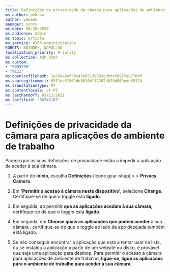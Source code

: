 ```yaml
---
title: Definições de privacidade da câmara para aplicações de ambiente de trabalho
ms.author: pebaum
author: pebaum
manager: scotv
ms.date: 08/20/2020
ms.audience: Admin
ms.topic: article
ms.service: o365-administration
ROBOTS: NOINDEX, NOFOLLOW
localization_priority: Priority
ms.collection: Adm_O365
ms.custom:
- "9005290"
- "9121"
ms.openlocfilehash: 1e288a6e593c41b05130883cdb9c6697fe0776df
ms.sourcegitcommit: 6312ee31561db36104f32282d019d069ede69174
ms.translationtype: MT
ms.contentlocale: pt-PT
ms.lasthandoff: 03/11/2021
ms.locfileid: "50748167"
---
```

# <a name="camera-privacy-settings-for-desktop-apps"></a>Definições de privacidade da câmara para aplicações de ambiente de trabalho

Parece que as suas definições de privacidade estão a impedir a aplicação de aceder à sua câmara.

1.  A partir do **início**, escolha **Definições** (ícone gear-shap) >   >  **Privacy Camera**.

2.  Em **'Permitir o acesso à câmara neste dispositivo',** selecione **Change**. Certifique-se de que o toggle está **ligado**.

3.  Em seguida, ao permitir **que as aplicações acedam à sua câmara,** certifique-se de que o toggle está **ligado**.

4.  Em seguida, em **Choose quais as aplicações que podem aceder** à sua câmara , certifique-se de que o toggle ao lado da app desejada também está ligado. 

5.  Se não conseguir encontrar a aplicação que está a tentar usar na lista, ou se instalou a aplicação a partir de um website ou disco, é provável que seja uma aplicação para desktop. Para permitir o acesso à câmara para aplicações de ambiente de trabalho, **ligue-se, ligue as aplicações para o ambiente de trabalho para aceder à sua câmara.**